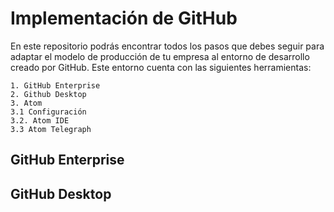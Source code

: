 # Implementación de GitHub

En este repositorio podrás encontrar todos los pasos que debes seguir para adaptar el modelo de producción de tu empresa al entorno de desarrollo creado por GitHub. Este entorno cuenta con las siguientes herramientas:

	1. GitHub Enterprise
	2. Github Desktop
	3. Atom
	3.1 Configuración
	3.2. Atom IDE
	3.3 Atom Telegraph


## GitHub Enterprise

## GitHub Desktop
